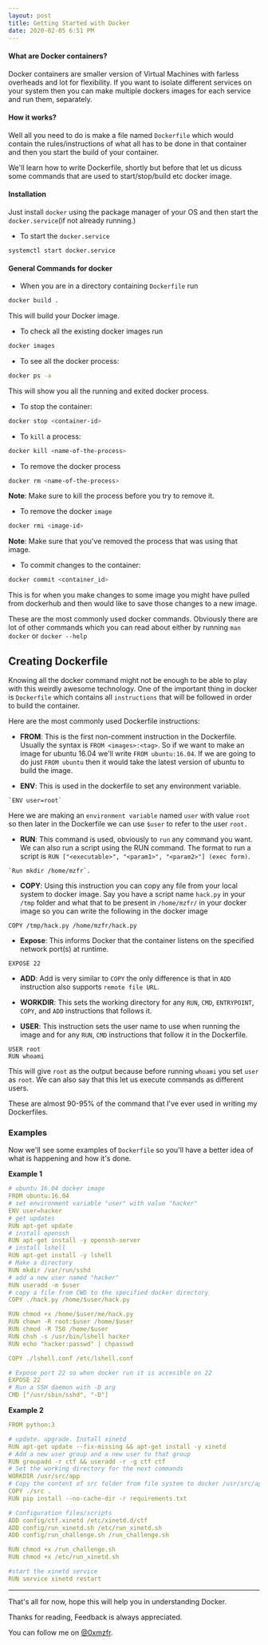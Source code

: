 ```yaml
---
layout: post
title: Getting Started with Docker
date: 2020-02-05 6:51 PM
---
```


#### What are Docker containers?

Docker containers are smaller version of Virtual Machines with farless overheads and lot for flexibility. If you want to isolate different services on your system then you can make multiple dockers images for each service and run them, separately.

#### How it works?

Well all you need to do is make a file named `Dockerfile` which would contain the rules/instructions of what all has to be done in that container and then you start the build of your container.

We'll learn how to write Dockerfile, shortly but before that let us dicuss some commands that are used to start/stop/build etc docker image.

#### Installation

Just install `docker` using the package manager of your OS and then start the `docker.service`(if not already running.)

* To start the `docker.service`

```
systemctl start docker.service
```

#### General Commands for docker

* When you are in a directory containing `Dockerfile` run

```bash
docker build .
```

This will build your Docker image.

* To check all the existing docker images run

```bash
docker images
```

* To see all the docker process:

```bash
docker ps -a
```

This will show you all the running and exited docker process.
* To stop the container:

```bash
docker stop <container-id>
```

* To `kill` a process:

```bash
docker kill <name-of-the-process>
```

* To remove the docker process

```bash
docker rm <name-of-the-process>
```

__Note__: Make sure to kill the process before you try to remove it.

* To remove the docker `image`

```bash
docker rmi <image-id>
```

__Note__: Make sure that you've removed the process that was using that image.

* To commit changes to the container:

```bash
docker commit <container_id>
```
This is for when you make changes to some image you might have pulled from dockerhub and then would like to save those changes to a new image.


These are the most commonly used docker commands. Obviously there are lot of other commands which you can read about either by running `man docker` or `docker --help`

## Creating Dockerfile

Knowing all the docker command might not be enough to be able to play with this weirdly awesome technology. One of the important thing in docker is `Dockerfile` which contains all `instructions` that will be followed in order to build the container.

Here are the most commonly used Dockerfile instructions:

* __FROM__: This is the first non-comment instruction in the Dockerfile. Usually the syntax is `FROM <images>:<tag>`. So if we want to make an image for ubuntu 16.04 we'll write `FROM ubuntu:16.04`. If we are going to do just `FROM ubuntu` then it would take the latest version of ubuntu to build the image.

* __ENV__: This is used in the dockerfile to set any environment variable.
```
`ENV user=root`
```
Here we are making an `environment variable` named `user` with value `root` so then later in the Dockerfile we can use `$user` to refer to the user `root.`

* __RUN__: This command is used, obviously to `run` any command you want. We can also run a script using the RUN command. The format to run a script is
`RUN ["<executable>", "<param1>", "<param2>"] (exec form)`.
```
`Run mkdir /home/mzfr`.
```

* __COPY__: Using this instruction you can copy any file from your local system to docker image. Say you have a script name `hack.py` in your `/tmp` folder and what that to be present in `/home/mzfr/` in your docker image so you can write the following in the docker image
```
COPY /tmp/hack.py /home/mzfr/hack.py
```

* __Expose__: This informs Docker that the container listens on the specified network port(s) at runtime.
```
EXPOSE 22
```

* __ADD__: Add is very similar to `COPY` the only difference is that in `ADD` instruction also supports `remote file URL`.

* __WORKDIR__: This sets the working directory for any `RUN`, `CMD`, `ENTRYPOINT`, `COPY`, and `ADD` instructions that follows it.

* __USER__: This instruction sets the user name to use when running the image and for any `RUN`, `CMD` instructions that follow it in the Dockerfile.
```
USER root
RUN whoami
```
This will give `root` as the output because before running `whoami` you set `user` as `root`. We can also say that this let us execute commands as different users.


These are almost 90-95% of the command that I've ever used in writing my Dockerfiles.

### Examples

Now we'll see some examples of `Dockerfile` so you'll have a better idea of what is happening and how it's done.

__Example 1__

```yaml
# ubuntu 16.04 docker image
FROM ubuntu:16.04
# set environment variable "user" with value "hacker"
ENV user=hacker
# get updates
RUN apt-get update
# install openssh
RUN apt-get install -y openssh-server
# install lshell
RUN apt-get install -y lshell
# Make a directory
RUN mkdir /var/run/sshd
# add a new user named "hacker"
RUN useradd -m $user
# copy a file from CWD to the specified docker directory
COPY ./hack.py /home/$user/hack.py

RUN chmod +x /home/$user/me/hack.py
RUN chown -R root:$user /home/$user
RUN chmod -R 750 /home/$user
RUN chsh -s /usr/bin/lshell hacker
RUN echo "hacker:passwd" | chpasswd

COPY ./lshell.conf /etc/lshell.conf

# Expose port 22 so when docker run it is accesible on 22
EXPOSE 22
# Run a SSH daemon with -D arg
CMD ["/usr/sbin/sshd", "-D"]
```

__Example 2__

```yaml
FROM python:3

# update. upgrade. Install xinetd
RUN apt-get update --fix-missing && apt-get install -y xinetd
# Add a new user group and a new user to that group
RUN groupadd -r ctf && useradd -r -g ctf ctf
# Set the working directory for the next commands
WORKDIR /usr/src/app
# Copy the content of src folder from file system to docker /usr/src/app
COPY ./src .
RUN pip install --no-cache-dir -r requirements.txt

# Configuration files/scripts
ADD config/ctf.xinetd /etc/xinetd.d/ctf
ADD config/run_xinetd.sh /etc/run_xinetd.sh
ADD config/run_challenge.sh /run_challenge.sh

RUN chmod +x /run_challenge.sh
RUN chmod +x /etc/run_xinetd.sh

#start the xinetd service
RUN service xinetd restart
```

***

That's all for now, hope this will help you in understanding Docker.

Thanks for reading, Feedback is always appreciated.

You can follow me on [@0xmzfr](https://twitter.com/0xmzfr).
